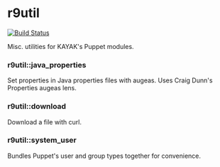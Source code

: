 r9util
======

[![Build Status](https://travis-ci.org/kayakco/puppet-r9util.png)](https://travis-ci.org/kayakco/puppet-r9util)

Misc. utilities for KAYAK's Puppet modules.

### r9util::java_properties

Set properties in Java properties files with augeas. Uses Craig Dunn's Properties augeas lens.

### r9util::download

Download a file with curl.

### r9util::system_user

Bundles Puppet's user and group types together for convenience.

